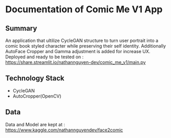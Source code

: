 # Documentation of Comic Me V1 App
## Summary
An application that ultilize CycleGAN structure to turn user portrait into a comic book styled character while preserving their self identity.
Additionally AutoFace Cropper and Gamma adjustment is added for increase UX.
Deployed and ready to be tested on :
https://share.streamlit.io/nathannguyen-dev/comic_me_v1/main.py
## Technology Stack
- CycleGAN
- AutoCropper(OpenCV)
## Data
Data and Model are kept at : https://www.kaggle.com/nathannguyendev/face2comic
